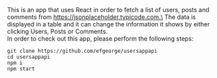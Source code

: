 This is an app that uses React in order to fetch a list of users, posts and comments from https://jsonplaceholder.typicode.com.\
The data is displayed in a table and it can change the information it shows by either clicking Users, Posts or Comments.\
In order to check out this app, please perform the following steps:
```
git clone https://github.com/efgeorge/usersappapi
cd usersappapi
npm i
npm start
```